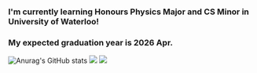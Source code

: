 ### I'm currently learning Honours Physics Major and CS Minor in University of Waterloo!
### My expected graduation year is 2026 Apr.


<!--
**jay0718/jay0718** is a ✨ _special_ ✨ repository because its `README.md` (this file) appears on your GitHub profile.

Here are some ideas to get you started:

- 🔭 I’m currently working on ...
- 🌱 I’m currently learning ...
- 👯 I’m looking to collaborate on ...
- 🤔 I’m looking for help with ...
- 💬 Ask me about ...
- 📫 How to reach me: ...
- 😄 Pronouns: ...
- ⚡ Fun fact: ...
-->

![Anurag's GitHub stats](https://github-readme-stats.vercel.app/api?username=jay0718&show_icons=true&theme=radical)
<a href="https://www.linkedin.com/in/jaycho030718/" target="_blank"><img src="https://img.shields.io/badge/Linkedin-FFFFFF?style=flat&logo=LinkedIn&logoColor=0A66C2"/></a>
<img src="https://img.shields.io/badge/Python-3776AB?style=for-the-badge&logo=Python&logoColor=white">
